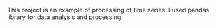 This project is an example of processing of time series.
I used pandas library for data analysis and processing, 
